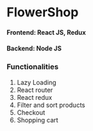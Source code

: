 # FlowerShop
#### Frontend: React JS, Redux
#### Backend: Node JS

### Functionalities
1. Lazy Loading
2. React router
3. React redux 
4. Filter and sort products
5. Checkout
6. Shopping cart
